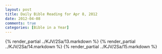 ```yaml
---
layout: post
title: Daily Bible Reading for Apr 8, 2012
date: 2012-04-08
comments: true
categories: [Bible in a Year]
---
```

{% render_partial ../KJV/2Sa/13.markdown %}
{% render_partial ../KJV/2Sa/14.markdown %}
{% render_partial ../KJV/2Sa/15.markdown %}
